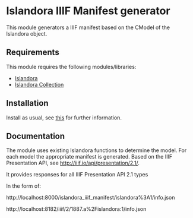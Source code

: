 # Islandora IIIF Manifest generator

This module generators a IIIF manifest based on the CModel of the Islandora object. 

## Requirements

This module requires the following modules/libraries:

* [Islandora](https://github.com/islandora/islandora)
* [Islandora Collection](https://github.com/islandora/islandora_solution_pack_collection)



## Installation

Install as usual, see [this](https://drupal.org/documentation/install/modules-themes/modules-7) for further information.


## Documentation

The module uses existing Islandora functions to determine the model. For each model the appropriate manifest is
generated.  Based on the IIIF Presentation API, see http://iiif.io/api/presentation/2.1/.


It provides responses for all IIIF Presentation API 2.1 types

In the form of:

http://localhost:8000/islandora_iiif_manifest/islandora%3A1/info.json

http://localhost:8182/iiif/2/1887.a%2Fislandora:1/info.json

